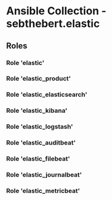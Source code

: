 # Ansible Collection - sebthebert.elastic

## Roles

### Role 'elastic'

### Role 'elastic_product'

### Role 'elastic_elasticsearch'

### Role 'elastic_kibana'

### Role 'elastic_logstash'

### Role 'elastic_auditbeat'

### Role 'elastic_filebeat'

### Role 'elastic_journalbeat'

### Role 'elastic_metricbeat'
